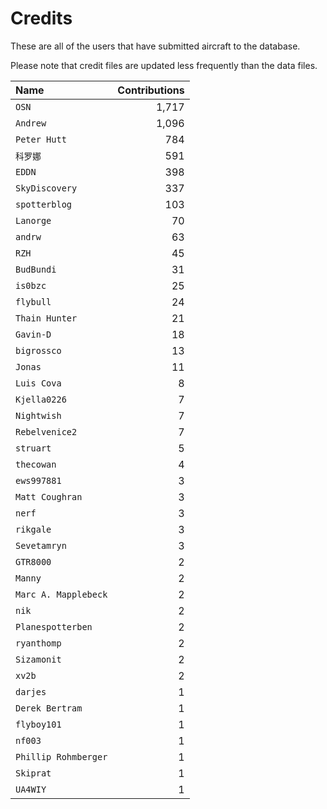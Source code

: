 ﻿# Credits

These are all of the users that have submitted aircraft to the database.

Please note that credit files are updated less frequently than the data files.

| Name                 | Contributions |
| :--                  | --: |
| `OSN`                | 1,717 |
| `Andrew`             | 1,096 |
| `Peter Hutt`         | 784 |
| `科罗娜`                | 591 |
| `EDDN`               | 398 |
| `SkyDiscovery`       | 337 |
| `spotterblog`        | 103 |
| `Lanorge`            | 70 |
| `andrw`              | 63 |
| `RZH`                | 45 |
| `BudBundi`           | 31 |
| `is0bzc`             | 25 |
| `flybull`            | 24 |
| `Thain Hunter`       | 21 |
| `Gavin-D`            | 18 |
| `bigrossco`          | 13 |
| `Jonas`              | 11 |
| `Luis Cova`          | 8 |
| `Kjella0226`         | 7 |
| `Nightwish`          | 7 |
| `Rebelvenice2`       | 7 |
| `struart`            | 5 |
| `thecowan`           | 4 |
| `ews997881`          | 3 |
| `Matt Coughran`      | 3 |
| `nerf`               | 3 |
| `rikgale`            | 3 |
| `Sevetamryn`         | 3 |
| `GTR8000`            | 2 |
| `Manny`              | 2 |
| `Marc A. Mapplebeck` | 2 |
| `nik`                | 2 |
| `Planespotterben`    | 2 |
| `ryanthomp`          | 2 |
| `Sizamonit`          | 2 |
| `xv2b`               | 2 |
| `darjes`             | 1 |
| `Derek Bertram`      | 1 |
| `flyboy101`          | 1 |
| `nf003`              | 1 |
| `Phillip Rohmberger` | 1 |
| `Skiprat`            | 1 |
| `UA4WIY`             | 1 |

